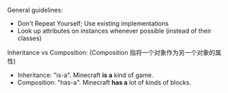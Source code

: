 General guidelines:
- Don't Repeat Yourself; Use existing implementations
- Look up attributes on instances whenever possible (instead of their classes)

Inheritance vs Composition: (Composition 指将一个对象作为另一个对象的属性)
- Inheritance: "is-a". Minecraft **is a** kind of game.
- Composition: "has-a". Minecraft **has a** lot of kinds of blocks.
